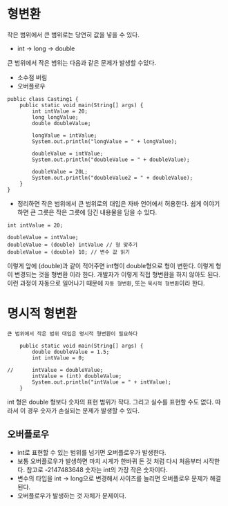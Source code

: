 # 형변환
작은 범위에서 큰 범위로는 당연히 값을 넣을 수 있다.
* int -> long -> double

큰 범위에서 작은 범위는 다음과 같은 문제가 발생할 수있다.
* 소수점 버림
* 오버플로우
```
public class Casting1 {
    public static void main(String[] args) {
        int intValue = 20;
        long longValue;
        double doubleValue;
        
        longValue = intValue;
        System.out.println("longValue = " + longValue);
        
        doubleValue = intValue;
        System.out.println("doubleValue = " + doubleValue);

        doubleValue = 20L;
        System.out.println("doubleValue2 = " + doubleValue);
    }
}
```
* 정리하면 작은 범위에서 큰 범위로의 대입은 자바 언어에서 허용한다. 쉽게 이야기하면 큰 그릇은 작은 그릇에 담긴 내용물을 담을 수 있다.

```
int intValue = 20;

doubleValue = intValue;
doubleValue = (double) intValue // 형 맞추기
doubleValue = (double) 10; // 변수 값 읽기
```
이렇게 앞에 (double)과 같이 적어주면 int형이 double형으로 형이 변한다. 이렇게 형이 변경되는 것을 형변환 이라 한다.
개발자가 이렇게 직접 형변환을 하지 않아도 된다. 이런 과정이 자동으로 일어나기 때문에 ``자동 형변환``, 또는 ``묵시적 형변환``이라 한다.


# 명시적 형변환
``큰 범위에서 작은 범위 대입은 명시적 형변환이 필요하다``
```
    public static void main(String[] args) {
        double doubleValue = 1.5;
        int intValue = 0;

//      intValue = doubleValue;
        intValue = (int) doubleValue;
        System.out.println("intValue = " + intValue);
    }
```
int 형은 double 형보다 숫자의 표현 범위가 작다. 그리고 실수를 표현할 수도 없다. 따라서 이 경우 숫자가 손실되는 문제가 발생할 수 있다.

## 오버플로우
* int로 표현할 수 있는 범위를 넘기면 오버플로우가 발생한다.
* 보통 오버플로우가 발생하면 마치 시계가 한바퀴 돈 것 처럼 다시 처음부터 시작한다. 참고로 -2147483648 숫자는 int의 가장 작은 숫자이다.
* 변수의 타입을 int -> long으로 변경해서 사이즈를 늘리면 오버플로우 문제가 해결된다.
* 오버플로우가 발생하는 것 자체가 문제이다.